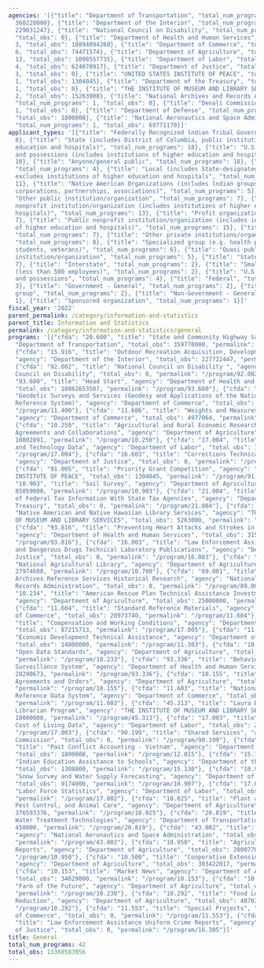 ```yaml
---
agencies: '[{"title": "Department of Transportation", "total_num_programs": 2, "total_obs":
  360220000}, {"title": "Department of the Interior", "total_num_programs": 2, "total_obs":
  229031247}, {"title": "National Council on Disability", "total_num_programs": 1,
  "total_obs": 0}, {"title": "Department of Health and Human Services", "total_num_programs":
  3, "total_obs": 10894094260}, {"title": "Department of Commerce", "total_num_programs":
  6, "total_obs": 74471574}, {"title": "Department of Agriculture", "total_num_programs":
  13, "total_obs": 1098557735}, {"title": "Department of Labor", "total_num_programs":
  4, "total_obs": 624070917}, {"title": "Department of Justice", "total_num_programs":
  3, "total_obs": 0}, {"title": "UNITED STATES INSTITUTE OF PEACE", "total_num_programs":
  1, "total_obs": 1304045}, {"title": "Department of the Treasury", "total_num_programs":
  1, "total_obs": 0}, {"title": "THE INSTITUTE OF MUSEUM AND LIBRARY SERVICES", "total_num_programs":
  2, "total_obs": 15263000}, {"title": "National Archives and Records Administration",
  "total_num_programs": 1, "total_obs": 0}, {"title": "Denali Commission", "total_num_programs":
  1, "total_obs": 0}, {"title": "Department of Defense", "total_num_programs": 1,
  "total_obs": 1800008}, {"title": "National Aeronautics and Space Administration",
  "total_num_programs": 1, "total_obs": 69771170}]'
applicant_types: '[{"title": "Federally Recognized lndian Tribal Governments", "total_num_programs":
  8}, {"title": "State (includes District of Columbia, public institutions of higher
  education and hospitals)", "total_num_programs": 18}, {"title": "U.S. Territories
  and possessions (includes institutions of higher education and hospitals)", "total_num_programs":
  10}, {"title": "Anyone/general public", "total_num_programs": 18}, {"title": "Intrastate",
  "total_num_programs": 4}, {"title": "Local (includes State-designated lndian Tribes,
  excludes institutions of higher education and hospitals", "total_num_programs":
  11}, {"title": "Native American Organizations (includes lndian groups, cooperatives,
  corporations, partnerships, associations)", "total_num_programs": 5}, {"title":
  "Other public institution/organization", "total_num_programs": 7}, {"title": "Private
  nonprofit institution/organization (includes institutions of higher education and
  hospitals)", "total_num_programs": 13}, {"title": "Profit organization", "total_num_programs":
  7}, {"title": "Public nonprofit institution/organization (includes institutions
  of higher education and hospitals)", "total_num_programs": 15}, {"title": "Individual/Family",
  "total_num_programs": 7}, {"title": "Other private institutions/organizations",
  "total_num_programs": 8}, {"title": "Specialized group (e.g. health professionals,
  students, veterans)", "total_num_programs": 6}, {"title": "Quasi-public nonprofit
  institution/organization", "total_num_programs": 5}, {"title": "State", "total_num_programs":
  7}, {"title": "Interstate", "total_num_programs": 2}, {"title": "Small business
  (less than 500 employees)", "total_num_programs": 2}, {"title": "U.S. Territories
  and possessions", "total_num_programs": 4}, {"title": "Federal", "total_num_programs":
  3}, {"title": "Government - General", "total_num_programs": 2}, {"title": "Minority
  group", "total_num_programs": 2}, {"title": "Non-Government - General", "total_num_programs":
  1}, {"title": "Sponsored organization", "total_num_programs": 1}]'
fiscal_year: '2022'
parent_permalink: /category/information-and-statistics
parent_title: Information and Statistics
permalink: /category/information-and-statistics/general
programs: '[{"cfda": "20.600", "title": "State and Community Highway Safety", "agency":
  "Department of Transportation", "total_obs": 359770000, "permalink": "/program/20.600"},
  {"cfda": "15.916", "title": "Outdoor Recreation Acquisition, Development and Planning",
  "agency": "Department of the Interior", "total_obs": 227722447, "permalink": "/program/15.916"},
  {"cfda": "92.002", "title": "National Council on Disability ", "agency": "National
  Council on Disability", "total_obs": 0, "permalink": "/program/92.002"}, {"cfda":
  "93.600", "title": "Head Start", "agency": "Department of Health and Human Services",
  "total_obs": 10862653587, "permalink": "/program/93.600"}, {"cfda": "11.400", "title":
  "Geodetic Surveys and Services (Geodesy and Applications of the National Geodetic
  Reference System)", "agency": "Department of Commerce", "total_obs": 22200000, "permalink":
  "/program/11.400"}, {"cfda": "11.606", "title": "Weights and Measures Service",
  "agency": "Department of Commerce", "total_obs": 4977064, "permalink": "/program/11.606"},
  {"cfda": "10.250", "title": "Agricultural and Rural Economic Research, Cooperative
  Agreements and Collaborations", "agency": "Department of Agriculture", "total_obs":
  10802891, "permalink": "/program/10.250"}, {"cfda": "17.004", "title": "Productivity
  and Technology Data", "agency": "Department of Labor", "total_obs": 11706212, "permalink":
  "/program/17.004"}, {"cfda": "16.603", "title": "Corrections Technical Assistance/Clearinghouse",
  "agency": "Department of Justice", "total_obs": 0, "permalink": "/program/16.603"},
  {"cfda": "91.005", "title": "Priority Grant Competition", "agency": "UNITED STATES
  INSTITUTE OF PEACE", "total_obs": 1304045, "permalink": "/program/91.005"}, {"cfda":
  "10.903", "title": "Soil Survey", "agency": "Department of Agriculture", "total_obs":
  85059000, "permalink": "/program/10.903"}, {"cfda": "21.004", "title": "Exchange
  of Federal Tax Information With State Tax Agencies", "agency": "Department of the
  Treasury", "total_obs": 0, "permalink": "/program/21.004"}, {"cfda": "45.311", "title":
  "Native American and Native Hawaiian Library Services", "agency": "THE INSTITUTE
  OF MUSEUM AND LIBRARY SERVICES", "total_obs": 5263000, "permalink": "/program/45.311"},
  {"cfda": "93.816", "title": "Preventing Heart Attacks and Strokes in High Need Areas",
  "agency": "Department of Health and Human Services", "total_obs": 3150000, "permalink":
  "/program/93.816"}, {"cfda": "16.003", "title": "Law Enforcement Assistance Narcotics
  and Dangerous Drugs Technical Laboratory Publications", "agency": "Department of
  Justice", "total_obs": 0, "permalink": "/program/16.003"}, {"cfda": "10.700", "title":
  "National Agricultural Library", "agency": "Department of Agriculture", "total_obs":
  27974688, "permalink": "/program/10.700"}, {"cfda": "89.001", "title": "National
  Archives Reference Services Historical Research", "agency": "National Archives and
  Records Administration", "total_obs": 0, "permalink": "/program/89.001"}, {"cfda":
  "10.234", "title": "American Rescue Plan Technical Assistance Investment Program",
  "agency": "Department of Agriculture", "total_obs": 25000000, "permalink": "/program/10.234"},
  {"cfda": "11.604", "title": "Standard Reference Materials", "agency": "Department
  of Commerce", "total_obs": 20973740, "permalink": "/program/11.604"}, {"cfda": "17.005",
  "title": "Compensation and Working Conditions", "agency": "Department of Labor",
  "total_obs": 87215713, "permalink": "/program/17.005"}, {"cfda": "11.303", "title":
  "Economic Development Technical Assistance", "agency": "Department of Commerce",
  "total_obs": 14000000, "permalink": "/program/11.303"}, {"cfda": "10.233", "title":
  "Open Data Standards", "agency": "Department of Agriculture", "total_obs": 960000,
  "permalink": "/program/10.233"}, {"cfda": "93.336", "title": "Behavioral Risk Factor
  Surveillance System", "agency": "Department of Health and Human Services", "total_obs":
  28290673, "permalink": "/program/93.336"}, {"cfda": "10.155", "title": "Marketing
  Agreements and Orders", "agency": "Department of Agriculture", "total_obs": 20817000,
  "permalink": "/program/10.155"}, {"cfda": "11.603", "title": "National Standard
  Reference Data System", "agency": "Department of Commerce", "total_obs": 12320770,
  "permalink": "/program/11.603"}, {"cfda": "45.313", "title": "Laura Bush 21st Century
  Librarian Program", "agency": "THE INSTITUTE OF MUSEUM AND LIBRARY SERVICES", "total_obs":
  10000000, "permalink": "/program/45.313"}, {"cfda": "17.003", "title": "Prices and
  Cost of Living Data", "agency": "Department of Labor", "total_obs": 228762151, "permalink":
  "/program/17.003"}, {"cfda": "90.199", "title": "Shared Services", "agency": "Denali
  Commission", "total_obs": 0, "permalink": "/program/90.199"}, {"cfda": "12.015",
  "title": "Past Conflict Accounting - Vietnam", "agency": "Department of Defense",
  "total_obs": 1800008, "permalink": "/program/12.015"}, {"cfda": "15.130", "title":
  "Indian Education Assistance to Schools", "agency": "Department of the Interior",
  "total_obs": 1308800, "permalink": "/program/15.130"}, {"cfda": "10.907", "title":
  "Snow Survey and Water Supply Forecasting", "agency": "Department of Agriculture",
  "total_obs": 9174000, "permalink": "/program/10.907"}, {"cfda": "17.002", "title":
  "Labor Force Statistics", "agency": "Department of Labor", "total_obs": 296386841,
  "permalink": "/program/17.002"}, {"cfda": "10.025", "title": "Plant and Animal Disease,
  Pest Control, and Animal Care", "agency": "Department of Agriculture", "total_obs":
  376593376, "permalink": "/program/10.025"}, {"cfda": "20.819", "title": "Ballast
  Water Treatment Technologies", "agency": "Department of Transportation", "total_obs":
  450000, "permalink": "/program/20.819"}, {"cfda": "43.002", "title": "Aeronautics",
  "agency": "National Aeronautics and Space Administration", "total_obs": 69771170,
  "permalink": "/program/43.002"}, {"cfda": "10.950", "title": "Agricultural Statistics
  Reports", "agency": "Department of Agriculture", "total_obs": 200077000, "permalink":
  "/program/10.950"}, {"cfda": "10.500", "title": "Cooperative Extension Service",
  "agency": "Department of Agriculture", "total_obs": 303422017, "permalink": "/program/10.500"},
  {"cfda": "10.153", "title": "Market News", "agency": "Department of Agriculture",
  "total_obs": 34629000, "permalink": "/program/10.153"}, {"cfda": "10.230", "title":
  "Farm of the Future", "agency": "Department of Agriculture", "total_obs": 4000000,
  "permalink": "/program/10.230"}, {"cfda": "10.292", "title": "Food Loss and Waste
  Reduction", "agency": "Department of Agriculture", "total_obs": 48763, "permalink":
  "/program/10.292"}, {"cfda": "11.553", "title": "Special Projects", "agency": "Department
  of Commerce", "total_obs": 0, "permalink": "/program/11.553"}, {"cfda": "16.305",
  "title": "Law Enforcement Assistance Uniform Crime Reports", "agency": "Department
  of Justice", "total_obs": 0, "permalink": "/program/16.305"}]'
title: General
total_num_programs: 42
total_obs: 13368583956
---
```

